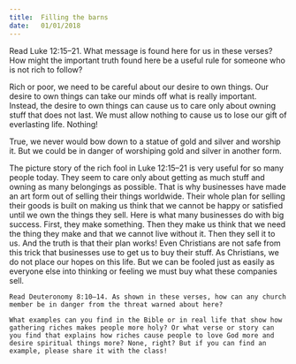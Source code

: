 ```yaml
---
title:  Filling the barns
date:   01/01/2018
---
```


Read Luke 12:15–21. What message is found here for us in these verses? How might the important truth found here be a useful rule for someone who is not rich to follow? 

Rich or poor, we need to be careful about our desire to own things. Our desire to own things can take our minds off what is really important. Instead, the desire to own things can cause us to care only about owning stuff that does not last. We must allow nothing to cause us to lose our gift of everlasting life. Nothing! 

True, we never would bow down to a statue of gold and silver and worship it. But we could be in danger of worshiping gold and silver in another form. 

The picture story of the rich fool in Luke 12:15–21 is very useful for so many people today. They seem to care only about getting as much stuff and owning as many belongings as possible. That is why businesses have made an art form out of selling their things worldwide. Their whole plan for selling their goods is built on making us think that we cannot be happy or satisfied until we own the things they sell. Here is what many businesses do with big success. First, they make something. Then they make us think that we need the thing they make and that we cannot live without it. Then they sell it to us. And the truth is that their plan works! Even Christians are not safe from this trick that businesses use to get us to buy their stuff. As Christians, we do not place our hopes on this life. But we can be fooled just as easily as everyone else into thinking or feeling we must buy what these companies sell. 

`Read Deuteronomy 8:10–14. As shown in these verses, how can any church member be in danger from the threat warned about here?` 

`What examples can you find in the Bible or in real life that show how gathering riches makes people more holy? Or what verse or story can you find that explains how riches cause people to love God more and desire spiritual things more? None, right? But if you can find an example, please share it with the class!` 